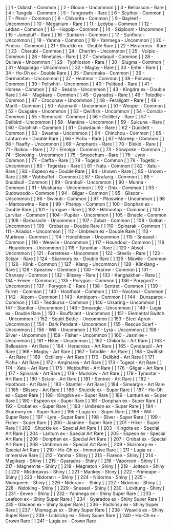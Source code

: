 [ ] 1 - Oddish - Common 
[ ] 2 - Gloom - Uncommon 
[ ] 3 - Bellossom - Rare 
[ ] 4 - Tangela - Common 
[ ] 5 - Tangrowth - Rare 
[ ] 6 - Scyther - Common 
[ ] 7 - Pinsir - Common 
[ ] 8 - Chikorita - Common 
[ ] 9 - Bayleef - Uncommon 
[ ] 10 - Meganium - Rare 
[ ] 11 - Ledyba - Common 
[ ] 12 - Ledian - Common 
[ ] 13 - Hoppip - Common 
[ ] 14 - Skiploom - Uncommon 
[ ] 15 - Jumpluff - Rare 
[ ] 16 - Sunkern - Common 
[ ] 17 - Sunflora - Uncommon 
[ ] 18 - Yanma - Common 
[ ] 19 - Yanmega - Uncommon 
[ ] 20 - Pineco - Common 
[ ] 21 - Shuckle ex - Double Rare 
[ ] 22 - Heracross - Rare 
[ ] 23 - Cherubi - Common 
[ ] 24 - Cherrim - Uncommon 
[ ] 25 - Vulpix - Common 
[ ] 26 - Ninetales - Rare 
[ ] 27 - Cyndaquil - Common 
[ ] 28 - Quilava - Uncommon 
[ ] 29 - Typhlosion - Rare 
[ ] 30 - Slugma - Common 
[ ] 31 - Magcargo - Uncommon 
[ ] 32 - Magby - Rare 
[ ] 33 - Entei - Rare 
[ ] 34 - Ho-Oh ex - Double Rare 
[ ] 35 - Darumaka - Common 
[ ] 36 - Darmanitan - Uncommon 
[ ] 37 - Heatmor - Common 
[ ] 38 - Poliwag - Common 
[ ] 39 - Poliwhirl - Uncommon 
[ ] 40 - Politoed - Rare 
[ ] 41 - Horsea - Common 
[ ] 42 - Seadra - Uncommon 
[ ] 43 - Kingdra ex - Double Rare 
[ ] 44 - Magikarp - Common 
[ ] 45 - Gyarados - Rare 
[ ] 46 - Totodile - Common 
[ ] 47 - Croconaw - Uncommon 
[ ] 48 - Feraligatr - Rare 
[ ] 49 - Marill - Common 
[ ] 50 - Azumarill - Uncommon 
[ ] 51 - Wooper - Common 
[ ] 52 - Quagsire - Uncommon 
[ ] 53 - Qwilfish - Uncommon 
[ ] 54 - Corsola - Common 
[ ] 55 - Remoraid - Common 
[ ] 56 - Octillery - Rare 
[ ] 57 - Delibird - Uncommon 
[ ] 58 - Mantine - Uncommon 
[ ] 59 - Suicune - Rare 
[ ] 60 - Corphish - Common 
[ ] 61 - Crawdaunt - Rare 
[ ] 62 - Ducklett - Common 
[ ] 63 - Swanna - Uncommon 
[ ] 64 - Chinchou - Common 
[ ] 65 - Lanturn ex - Double Rare 
[ ] 66 - Pichu - Rare 
[ ] 67 - Mareep - Common 
[ ] 68 - Flaaffy - Uncommon 
[ ] 69 - Ampharos - Rare 
[ ] 70 - Elekid - Rare 
[ ] 71 - Raikou - Rare 
[ ] 72 - Emolga - Common 
[ ] 73 - Slowpoke - Common 
[ ] 74 - Slowking - Uncommon 
[ ] 75 - Smoochum - Rare 
[ ] 76 - Jynx - Common 
[ ] 77 - Cleffa - Rare 
[ ] 78 - Togepi - Common 
[ ] 79 - Togetic - Uncommon 
[ ] 80 - Togekiss - Rare 
[ ] 81 - Natu - Common 
[ ] 82 - Xatu - Rare 
[ ] 83 - Espeon ex - Double Rare 
[ ] 84 - Unown - Rare 
[ ] 85 - Unown - Rare 
[ ] 86 - Wobbuffet - Common 
[ ] 87 - Girafarig - Common 
[ ] 88 - Snubbull - Common 
[ ] 89 - Granbull - Uncommon 
[ ] 90 - Munna - Common 
[ ] 91 - Musharna - Uncommon 
[ ] 92 - Onix - Common 
[ ] 93 - Sudowoodo - Common 
[ ] 94 - Gligar - Common 
[ ] 95 - Gliscor - Uncommon 
[ ] 96 - Swinub - Common 
[ ] 97 - Piloswine - Uncommon 
[ ] 98 - Mamoswine - Rare 
[ ] 99 - Phanpy - Common 
[ ] 100 - Donphan ex - Double Rare 
[ ] 101 - Tyrogue - Rare 
[ ] 102 - Hitmontop - Common 
[ ] 103 - Larvitar - Common 
[ ] 104 - Pupitar - Uncommon 
[ ] 105 - Binacle - Common 
[ ] 106 - Barbaracle - Uncommon 
[ ] 107 - Zubat - Common 
[ ] 108 - Golbat - Uncommon 
[ ] 109 - Crobat ex - Double Rare 
[ ] 110 - Spinarak - Common 
[ ] 111 - Ariados - Uncommon 
[ ] 112 - Umbreon ex - Double Rare 
[ ] 113 - Murkrow - Common 
[ ] 114 - Honchkrow - Uncommon 
[ ] 115 - Sneasel - Common 
[ ] 116 - Weavile - Uncommon 
[ ] 117 - Houndour - Common 
[ ] 118 - Houndoom - Uncommon 
[ ] 119 - Tyranitar - Rare 
[ ] 120 - Absol - Uncommon 
[ ] 121 - Forretress - Uncommon 
[ ] 122 - Steelix - Rare 
[ ] 123 - Scizor - Rare 
[ ] 124 - Skarmory ex - Double Rare 
[ ] 125 - Mawile - Common 
[ ] 126 - Klink - Common 
[ ] 127 - Klang - Uncommon 
[ ] 128 - Klinklang - Rare 
[ ] 129 - Spearow - Common 
[ ] 130 - Fearow - Common 
[ ] 131 - Chansey - Common 
[ ] 132 - Blissey - Rare 
[ ] 133 - Kangaskhan - Rare 
[ ] 134 - Eevee - Common 
[ ] 135 - Porygon - Common 
[ ] 136 - Porygon2 - Uncommon 
[ ] 137 - Porygon-Z - Rare 
[ ] 138 - Sentret - Common 
[ ] 139 - Furret - Common 
[ ] 140 - Hoothoot - Common 
[ ] 141 - Noctowl - Common 
[ ] 142 - Aipom - Common 
[ ] 143 - Ambipom - Common 
[ ] 144 - Dunsparce - Common 
[ ] 145 - Teddiursa - Common 
[ ] 146 - Ursaring - Uncommon 
[ ] 147 - Stantler - Uncommon 
[ ] 148 - Smeargle - Uncommon 
[ ] 149 - Lugia ex - Double Rare 
[ ] 150 - Bouffalant - Uncommon 
[ ] 151 - Elemental Switch - Uncommon 
[ ] 152 - Squirt Bottle - Uncommon 
[ ] 153 - Steel Apron - Uncommon 
[ ] 154 - Dark Pendant - Uncommon 
[ ] 155 - Rescue Scarf - Uncommon 
[ ] 156 - Will - Uncommon 
[ ] 157 - Lyra - Uncommon 
[ ] 158 - Silver - Uncommon 
[ ] 159 - Fisher - Uncommon 
[ ] 160 - Jasmine - Uncommon 
[ ] 161 - Hiker - Uncommon 
[ ] 162 - Chikorita - Art Rare 
[ ] 163 - Bellossom - Art Rare 
[ ] 164 - Heracross - Art Rare 
[ ] 165 - Cyndaquil - Art Rare 
[ ] 166 - Magby - Art Rare 
[ ] 167 - Totodile - Art Rare 
[ ] 168 - Qwilfish - Art Rare 
[ ] 169 - Octillery - Art Rare 
[ ] 170 - Delibird - Art Rare 
[ ] 171 - Pichu - Art Rare 
[ ] 172 - Ampharos - Art Rare 
[ ] 173 - Togepi - Art Rare 
[ ] 174 - Xatu - Art Rare 
[ ] 175 - Wobbuffet - Art Rare 
[ ] 176 - Gligar - Art Rare 
[ ] 177 - Spinarak - Art Rare 
[ ] 178 - Murkrow - Art Rare 
[ ] 179 - Tyranitar - Art Rare 
[ ] 180 - Scizor - Art Rare 
[ ] 181 - Sentret - Art Rare 
[ ] 182 - Hoothoot - Art Rare 
[ ] 183 - Stantler - Art Rare 
[ ] 184 - Smeargle - Art Rare 
[ ] 185 - Blissey - Art Rare 
[ ] 186 - Shuckle ex - Super Rare 
[ ] 187 - Ho-Oh ex - Super Rare 
[ ] 188 - Kingdra ex - Super Rare 
[ ] 189 - Lanturn ex - Super Rare 
[ ] 190 - Espeon ex - Super Rare 
[ ] 191 - Donphan ex - Super Rare 
[ ] 192 - Crobat ex - Super Rare 
[ ] 193 - Umbreon ex - Super Rare 
[ ] 194 - Skarmory ex - Super Rare 
[ ] 195 - Lugia ex - Super Rare 
[ ] 196 - Will - Super Rare 
[ ] 197 - Lyra - Super Rare 
[ ] 198 - Silver - Super Rare 
[ ] 199 - Fisher - Super Rare 
[ ] 200 - Jasmine - Super Rare 
[ ] 201 - Hiker - Super Rare 
[ ] 202 - Shuckle ex - Special Art Rare 
[ ] 203 - Kingdra ex - Special Art Rare 
[ ] 204 - Lanturn ex - Special Art Rare 
[ ] 205 - Espeon ex - Special Art Rare 
[ ] 206 - Donphan ex - Special Art Rare 
[ ] 207 - Crobat ex - Special Art Rare 
[ ] 208 - Umbreon ex - Special Art Rare 
[ ] 209 - Skarmory ex - Special Art Rare 
[ ] 210 - Ho-Oh ex - Immersive Rare 
[ ] 211 - Lugia ex - Immersive Rare 
[ ] 212 - Yanma - Shiny 
[ ] 213 - Flareon - Shiny 
[ ] 214 - Magikarp - Shiny 
[ ] 215 - Gyarados - Shiny 
[ ] 216 - Vaporeon - Shiny 
[ ] 217 - Magnemite - Shiny 
[ ] 218 - Magneton - Shiny 
[ ] 219 - Jolteon - Shiny 
[ ] 220 - Misdreavus - Shiny 
[ ] 221 - Mankey - Shiny 
[ ] 222 - Primeape - Shiny 
[ ] 223 - Nidoran♀ - Shiny 
[ ] 224 - Nidorina - Shiny 
[ ] 225 - Nidoqueen - Shiny 
[ ] 226 - Nidoran♂ - Shiny 
[ ] 227 - Nidorino - Shiny 
[ ] 228 - Nidoking - Shiny 
[ ] 229 - Sneasel - Shiny 
[ ] 230 - Lickitung - Shiny 
[ ] 231 - Eevee - Shiny 
[ ] 232 - Yanmega ex - Shiny Super Rare 
[ ] 233 - Leafeon ex - Shiny Super Rare 
[ ] 234 - Gyarados ex - Shiny Super Rare 
[ ] 235 - Glaceon ex - Shiny Super Rare 
[ ] 236 - Pachirisu ex - Shiny Super Rare 
[ ] 237 - Mismagius ex - Shiny Super Rare 
[ ] 238 - Weavile ex - Shiny Super Rare 
[ ] 239 - Lickilicky ex - Shiny Super Rare 
[ ] 240 - Ho-Oh ex - Crown Rare 
[ ] 241 - Lugia ex - Crown Rare 
